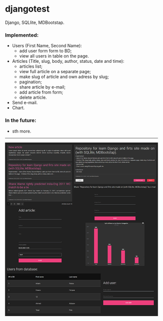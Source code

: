 # djangotest
Django, SQLlite, MDBootstap.

### Implemented:
* Users (First Name, Second Name):
  * add user form form to BD;
  * view all users in table on the page.
* Articles (Title, slug, body, author, status, date and time):
  * articles list;
  * view full article on a separate page;
  * make slug of article and own adress by slug;
  * pagination;
  * share article by e-mail;
  * add article from form;
  * delete article.
* Send e-mail.
* Chart.

### In the future:
* sth more.
---
![Screenshot](https://github.com/biryukov12/djangotest/blob/master/main/static/img/github_readme.jpg)
